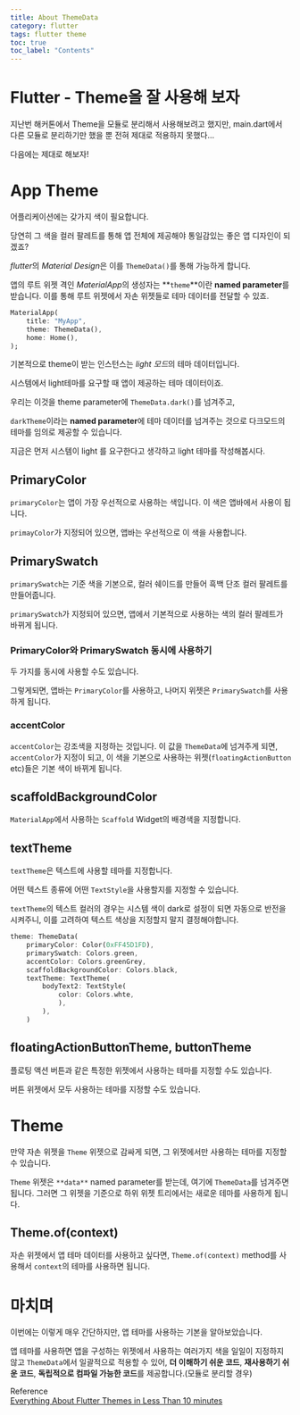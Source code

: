 ```yaml
---
title: About ThemeData
category: flutter
tags: flutter theme
toc: true
toc_label: "Contents"
---
```



# Flutter - Theme을 잘 사용해 보자

지난번 해커톤에서 Theme을 모듈로 분리해서 사용해보려고 했지만, main.dart에서 다른 모듈로 분리하기만 했을 뿐 전혀 제대로 적용하지 못했다… 

다음에는 제대로 해보자!

# App Theme

어플리케이션에는 갖가지 색이 필요합니다.

당연히 그 색을 컬러 팔레트를 통해 앱 전체에 제공해야 통일감있는 좋은 앱 디자인이 되겠죠?

*flutter*의 *Material Design*은 이를 `ThemeData()`를 통해 가능하게 합니다.

앱의 루트 위젯 격인 *MaterialApp*의 생성자는 **`theme`**이란 **named parameter**를 받습니다. 이를 통해 루트 위젯에서 자손 위젯들로 테마 데이터를 전달할 수 있죠.

```dart
MaterialApp(
	title: "MyApp",
	theme: ThemeData(),
	home: Home(),
);
```

기본적으로 theme이 받는 인스턴스는 *light 모드*의 테마 데이터입니다.

시스템에서 light테마를 요구할 때 앱이 제공하는 테마 데이터이죠.

우리는 이것을 theme parameter에 `ThemeData.dark()`를 넘겨주고,

`darkTheme`이라는 **named parameter**에 테마 데이터를 넘겨주는 것으로 다크모드의 테마를 임의로 제공할 수 있습니다.

지금은 먼저 시스템이 light 를 요구한다고 생각하고 light 테마를 작성해봅시다.

## PrimaryColor

`primaryColor`는 앱이 가장 우선적으로 사용하는 색입니다. 이 색은 앱바에서 사용이 됩니다. 

`primayColor`가 지정되어 있으면, 앱바는 우선적으로 이 색을 사용합니다.

## PrimarySwatch

`primarySwatch`는 기준 색을 기본으로, 컬러 쉐이드를 만들어 흑백 단조 컬러 팔레트를 만들어줍니다.

`primarySwatch`가 지정되어 있으면, 앱에서 기본적으로 사용하는 색의 컬러 팔레트가 바뀌게 됩니다.

### PrimaryColor와 PrimarySwatch 동시에 사용하기

두 가지를 동시에 사용할 수도 있습니다.

그렇게되면, 앱바는 `PrimaryColor`를 사용하고, 나머지 위젯은 `PrimarySwatch`를 사용하게 됩니다.

### accentColor

`accentColor`는 강조색을 지정하는 것입니다. 이 값을 `ThemeData`에 넘겨주게 되면, `accentColor`가 지정이 되고, 이 색을 기본으로 사용하는 위젯(`floatingActionButton` etc)들은 기본 색이 바뀌게 됩니다.

## scaffoldBackgroundColor

`MaterialApp`에서 사용하는 `Scaffold` Widget의 배경색을 지정합니다. 

## textTheme

`textTheme`은 텍스트에 사용할 테마를 지정합니다. 

어떤 텍스트 종류에 어떤 `TextStyle`을 사용할지를 지정할 수 있습니다.

`textTheme`의 텍스트 컬러의 경우는 시스템 색이 dark로 설정이 되면 자동으로 반전을 시켜주니, 이를 고려하여 텍스트 색상을 지정할지 말지 결정해야합니다.

```dart
theme: ThemeData(
	primaryColor: Color(0xFF45D1FD),
	primarySwatch: Colors.green,
	accentColor: Colors.greenGrey,
	scaffoldBackgroundColor: Colors.black,
	textTheme: TextTheme(
		bodyText2: TextStyle(
			color: Colors.whte,
			),
		),
	)
```

## floatingActionButtonTheme, buttonTheme

플로팅 액션 버튼과 같은 특정한 위젯에서 사용하는 테마를 지정할 수도 있습니다. 

버튼 위젯에서 모두 사용하는 테마를 지정할 수도 있습니다.

# Theme

만약 자손 위젯을 `Theme` 위젯으로 감싸게 되면,  그 위젯에서만 사용하는 테마를 지정할 수 있습니다.

`Theme` 위젯은 `**data**` named parameter를 받는데, 여기에 `ThemeData`를 넘겨주면 됩니다. 그러면 그 위젯을 기준으로 하위 위젯 트리에서는 새로운 테마를 사용하게 됩니다.

## Theme.of(context)

자손 위젯에서 앱 테마 데이터를 사용하고 싶다면, `Theme.of(context)` method를 사용해서 `context`의 테마를 사용하면 됩니다.

# 마치며

이번에는 이렇게 매우 간단하지만, 앱 테마를 사용하는 기본을 알아보았습니다.

앱 테마를 사용하면 앱을 구성하는 위젯에서 사용하는 여러가지 색을 일일이 지정하지 않고 `ThemeData`에서 일괄적으로 적용할 수 있어, **더 이해하기 쉬운 코드**, **재사용하기 쉬운 코드**, **독립적으로 컴파일 가능한 코드**를 제공합니다.(모듈로 분리할 경우)

Reference  
[Everything About Flutter Themes in Less Than 10 minutes](https://www.youtube.com/watch?v=9iQiVUmLXyI&ab_channel=FlutterMentor)